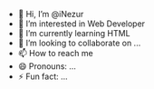 - 👋 Hi, I’m @iNezur
- 👀 I’m interested in Web Developer
- 🌱 I’m currently learning HTML
- 💞️ I’m looking to collaborate on ...
- 📫 How to reach me 
- 😄 Pronouns: ...
- ⚡ Fun fact: ...

<!---
iNezur/iNezur is a ✨ special ✨ repository because its `README.md` (this file) appears on your GitHub profile.
You can click the Preview link to take a look at your changes.
--->

